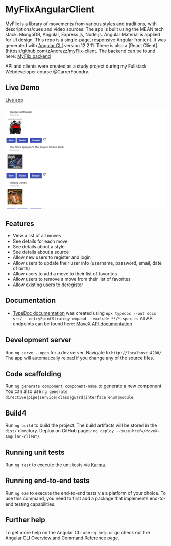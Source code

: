 # MyFlixAngularClient
MyFlix is a library of movements from various styles and traditions, with descriptions/cues and video sources.
The app is built using the MEAN tech stack: MongoDB, Angular, Express.js, Node.js. 
Angular Material is applied for UI design.
This repo is a single-page, responsive Angular frontent. It was generated with [Angular CLI](https://github.com/angular/angular-cli) version 12.2.11.
There is also a [React Client](https://github.com/zAndrezz/myFlix-client.
The backend can be found here: [MyFlix backend](https://github.com/zAndrezz/movie_api)

API and clients were created as a study project during my Fullstack Webdeveloper course @CarrerFoundry.

## Live Demo
[Live app](https://zandrezz.github.io/MyFlix-Angular-Client/welcome)

![Screenshot](./src/assets/Screenshot.png)

## Features
* View a list of all moves
* See details for each move
* See details about a style
* See details about a source
* Allow new users to register and login
* Allow users to update their user info (username, password, email, date of birth)
* Allow users to add a move to their list of favorites
* Allow users to remove a move from their list of favorites 
* Allow existing users to deregister 
## Documentation
* [TypeDoc documentation](./docs/index.html) was created using `npx typedoc --out docs src/ --entryPointStrategy expand --exclude **/*.spec.ts`
All API endpoints can be found here: [MoveX API documentation](https://mysterious-plateau-44583.herokuapp.com/documentation.html)
## Development server
Run `ng serve --open` for a dev server. Navigate to `http://localhost:4200/`. The app will automatically reload if you change any of the source files.
## Code scaffolding
Run `ng generate component component-name` to generate a new component. 
You can also use `ng generate directive|pipe|service|class|guard|interface|enum|module`.
## Build4
Run `ng build` to build the project. The build artifacts will be stored in the `dist/` directory.
Deploy on GitHub pages: `ng deploy --base-href=/MoveX-Angular-client/`
## Running unit tests
Run `ng test` to execute the unit tests via [Karma](https://karma-runner.github.io).
## Running end-to-end tests
Run `ng e2e` to execute the end-to-end tests via a platform of your choice. To use this command, you need to first add a package that implements end-to-end testing capabilities.
## Further help
To get more help on the Angular CLI use `ng help` or go check out the [Angular CLI Overview and Command Reference](https://angular.io/cli) page.